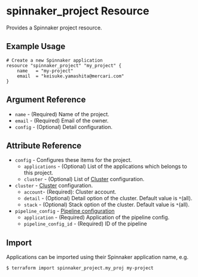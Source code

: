 # spinnaker_project Resource

Provides a Spinnaker project resource.

## Example Usage

```hcl
# Create a new Spinnaker application
resource "spinnaker_project" "my_project" {
    name   = "my-project"
    email  = "keisuke.yamashita@mercari.com"
}
```

## Argument Reference

* `name` - (Required) Name of the project.
* `email` - (Required) Email of the owner.
* `config` - (Optional) Detail configuration.

## Attribute Reference 

* `config` - Configures these items for the project.
    * `applications` - (Optional) List of the applications which belongs to this project.
    * `cluster` - (Optional) List of [Cluster](https://spinnaker.io/concepts/clusters/#clusters) configuration.
* `cluster` - [Cluster](https://spinnaker.io/concepts/clusters/#clusters) configuration.
    * `account`- (Required): Cluster account.
    * `detail` - (Optional) Detail option of the cluster. Default value is `*`(all).
    * `stack` - (Optional) Stack option of the cluster. Default value is `*`(all).
* `pipeline_config` - [Pipeline configuration](https://spinnaker.io/concepts/pipelines/#pipeline-configuration)
    * `application` - (Required) Application of the pipeline config.
    * `pipeline_config_id` - (Required) ID of the pipeline
  
## Import

Applications can be imported using their Spinnaker application name, e.g.

```
$ terraform import spinnaker_project.my_proj my-project
```

